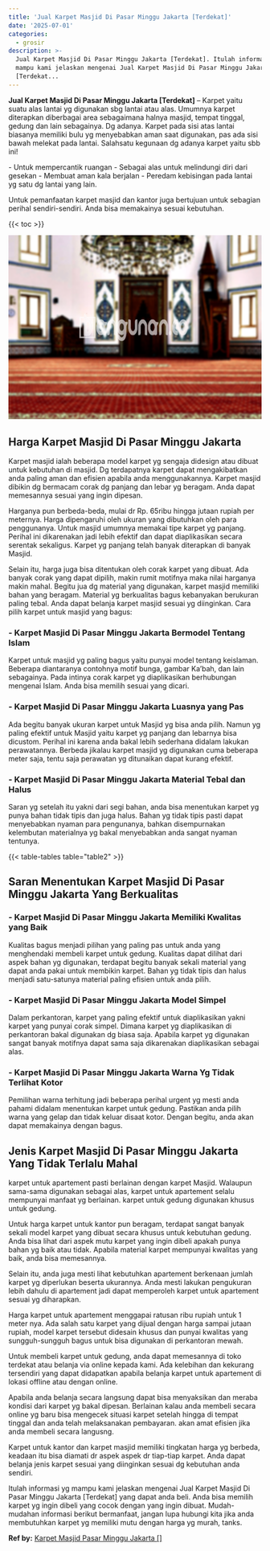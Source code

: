 ```yaml
---
title: 'Jual Karpet Masjid Di Pasar Minggu Jakarta [Terdekat]'
date: '2025-07-01'
categories:
  - grosir
description: >-
  Jual Karpet Masjid Di Pasar Minggu Jakarta [Terdekat]. Itulah informasi yg
  mampu kami jelaskan mengenai Jual Karpet Masjid Di Pasar Minggu Jakarta
  [Terdekat...
---
```


**Jual Karpet Masjid Di Pasar Minggu Jakarta \[Terdekat\]** – Karpet yaitu suatu alas lantai yg digunakan sbg lantai atau alas. Umumnya karpet diterapkan diberbagai area sebagaimana halnya masjid, tempat tinggal, gedung dan lain sebagainya. Dg adanya. Karpet pada sisi atas lantai biasanya memiliki bulu yg menyebabkan aman saat digunakan, pas ada sisi bawah melekat pada lantai. Salahsatu kegunaan dg adanya karpet yaitu sbb ini!

\- Untuk mempercantik ruangan - Sebagai alas untuk melindungi diri dari gesekan - Membuat aman kala berjalan - Peredam kebisingan pada lantai yg satu dg lantai yang lain.

Untuk pemanfaatan karpet masjid dan kantor juga bertujuan untuk sebagian perihal sendiri-sendiri. Anda bisa memakainya sesuai kebutuhan.

{{< toc >}}

![Jual Karpet Masjid Di Pasar Minggu Jakarta [Terdekat]](/images/grosir-karpet-murah-69.png)

## Harga Karpet Masjid Di Pasar Minggu Jakarta

Karpet masjid ialah beberapa model karpet yg sengaja didesign atau dibuat untuk kebutuhan di masjid. Dg terdapatnya karpet dapat mengakibatkan anda paling aman dan efisien apabila anda menggunakannya. Karpet masjid dibikin dg bermacam corak dg panjang dan lebar yg beragam. Anda dapat memesannya sesuai yang ingin dipesan.

Harganya pun berbeda-beda, mulai dr Rp. 65ribu hingga jutaan rupiah per meternya. Harga dipengaruhi oleh ukuran yang dibutuhkan oleh para penggunanya. Untuk masjid umumnya memakai tipe karpet yg panjang. Perihal ini dikarenakan jadi lebih efektif dan dapat diaplikasikan secara serentak sekaligus. Karpet yg panjang telah banyak diterapkan di banyak Masjid.

Selain itu, harga juga bisa ditentukan oleh corak karpet yang dibuat. Ada banyak corak yang dapat dipilih, makin rumit motifnya maka nilai harganya makin mahal. Begitu jua dg material yang digunakan, karpet masjid memiliki bahan yang beragam. Material yg berkualitas bagus kebanyakan berukuran paling tebal. Anda dapat belanja karpet masjid sesuai yg diinginkan. Cara pilih karpet untuk masjid yang bagus:

### \- Karpet Masjid Di Pasar Minggu Jakarta Bermodel Tentang Islam

Karpet untuk masjid yg paling bagus yaitu punyai model tentang keislaman. Beberapa diantaranya contohnya motif bunga, gambar Ka’bah, dan lain sebagainya. Pada intinya corak karpet yg diaplikasikan berhubungan mengenai Islam. Anda bisa memilih sesuai yang dicari.

### \- Karpet Masjid Di Pasar Minggu Jakarta Luasnya yang Pas

Ada begitu banyak ukuran karpet untuk Masjid yg bisa anda pilih. Namun yg paling efektif untuk Masjid yaitu karpet yg panjang dan lebarnya bisa dicustom. Perihal ini karena anda bakal lebih sederhana didalam lakukan perawatannya. Berbeda jikalau karpet masjid yg digunakan cuma beberapa meter saja, tentu saja perawatan yg ditunaikan dapat kurang efektif.

### \- Karpet Masjid Di Pasar Minggu Jakarta Material Tebal dan Halus

Saran yg setelah itu yakni dari segi bahan, anda bisa menentukan karpet yg punya bahan tidak tipis dan juga halus. Bahan yg tidak tipis pasti dapat menyebabkan nyaman para pengunanya, bahkan disempurnakan kelembutan materialnya yg bakal menyebabkan anda sangat nyaman tentunya.

{{< table-tables table="table2" >}}

## Saran Menentukan Karpet Masjid Di Pasar Minggu Jakarta Yang Berkualitas

### \- Karpet Masjid Di Pasar Minggu Jakarta Memiliki Kwalitas yang Baik

Kualitas bagus menjadi pilihan yang paling pas untuk anda yang menghendaki membeli karpet untuk gedung. Kualitas dapat dilihat dari aspek bahan yg digunakan, terdapat begitu banyak sekali material yang dapat anda pakai untuk membikin karpet. Bahan yg tidak tipis dan halus menjadi satu-satunya material paling efisien untuk anda pilih.

### \- Karpet Masjid Di Pasar Minggu Jakarta Model Simpel

Dalam perkantoran, karpet yang paling efektif untuk diaplikasikan yakni karpet yang punyai corak simpel. Dimana karpet yg diaplikasikan di perkantoran bakal digunakan dg biasa saja. Apabila karpet yg digunakan sangat banyak motifnya dapat sama saja dikarenakan diaplikasikan sebagai alas.

### \- Karpet Masjid Di Pasar Minggu Jakarta Warna Yg Tidak Terlihat Kotor

Pemilihan warna terhitung jadi beberapa perihal urgent yg mesti anda pahami didalam menentukan karpet untuk gedung. Pastikan anda pilih warna yang gelap dan tidak keluar disaat kotor. Dengan begitu, anda akan dapat memakainya dengan bagus.

## Jenis Karpet Masjid Di Pasar Minggu Jakarta Yang Tidak Terlalu Mahal

karpet untuk apartement pasti berlainan dengan karpet Masjid. Walaupun sama-sama digunakan sebagai alas, karpet untuk apartement selalu mempunyai manfaat yg berlainan. karpet untuk gedung digunakan khusus untuk gedung.

Untuk harga karpet untuk kantor pun beragam, terdapat sangat banyak sekali model karpet yang dibuat secara khusus untuk kebutuhan gedung. Anda bisa lihat dari aspek mutu karpet yang ingin dibeli apakah punya bahan yg baik atau tidak. Apabila material karpet mempunyai kwalitas yang baik, anda bisa memesannya.

Selain itu, anda juga mesti lihat kebutuhkan apartement berkenaan jumlah karpet yg diperlukan beserta ukurannya. Anda mesti lakukan pengukuran lebih dahulu di apartement jadi dapat memperoleh karpet untuk apartement sesuai yg diharapkan.

Harga karpet untuk apartement menggapai ratusan ribu rupiah untuk 1 meter nya. Ada salah satu karpet yang dijual dengan harga sampai jutaan rupiah, model karpet tersebut didesain khusus dan punyai kwalitas yang sungguh-sungguh bagus untuk bisa digunakan di perkantoran mewah.

Untuk membeli karpet untuk gedung, anda dapat memesannya di toko terdekat atau belanja via online kepada kami. Ada kelebihan dan kekurang tersendiri yang dapat didapatkan apabila belanja karpet untuk apartement di lokasi offline atau dengan online.

Apabila anda belanja secara langsung dapat bisa menyaksikan dan meraba kondisi dari karpet yg bakal dipesan. Berlainan kalau anda membeli secara online yg baru bisa mengecek situasi karpet setelah hingga di tempat tinggal dan anda telah melaksanakan pembayaran. akan amat efisien jika anda membeli secara langusng.

Karpet untuk kantor dan karpet masjid memiliki tingkatan harga yg berbeda, keadaan itu bisa diamati dr aspek aspek dr tiap-tiap karpet. Anda dapat belanja jenis karpet sesuai yang diinginkan sesuai dg kebutuhan anda sendiri.

Itulah informasi yg mampu kami jelaskan mengenai Jual Karpet Masjid Di Pasar Minggu Jakarta \[Terdekat\] yang dapat anda beli. Anda bisa memilih karpet yg ingin dibeli yang cocok dengan yang ingin dibuat. Mudah-mudahan informasi berikut bermanfaat, jangan lupa hubungi kita jika anda membutuhkan karpet yg memiliki mutu dengan harga yg murah, tanks.

**Ref by:**  [Karpet Masjid Pasar Minggu Jakarta []](https://id.wikipedia.org/wiki/Karpet)
